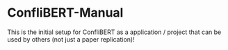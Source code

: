 # ConfliBERT-Manual

This is the initial setup for ConfliBERT as a application / project that can be used by others (not just a paper replication)!
